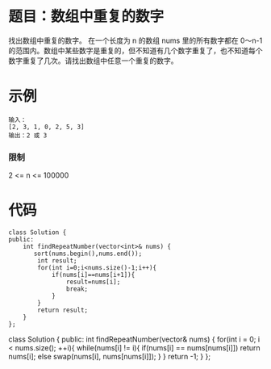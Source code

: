 # 题目：数组中重复的数字
找出数组中重复的数字。
在一个长度为 n 的数组 nums 里的所有数字都在 0～n-1 的范围内。数组中某些数字是重复的，但不知道有几个数字重复了，也不知道每个数字重复了几次。请找出数组中任意一个重复的数字。

# 示例
```
输入：
[2, 3, 1, 0, 2, 5, 3]
输出：2 或 3 
```
### 限制
2 <= n <= 100000

# 代码
```
class Solution {
public:
    int findRepeatNumber(vector<int>& nums) {
       sort(nums.begin(),nums.end());
        int result;
        for(int i=0;i<nums.size()-1;i++){
            if(nums[i]==nums[i+1]){
                result=nums[i];
                break;
            }
        }
        return result;
    }
};
```
class Solution {
public:
    int findRepeatNumber(vector<int>& nums) {
        for(int i = 0; i < nums.size(); ++i){
            while(nums[i] != i){
                if(nums[i] == nums[nums[i]])
                    return nums[i];
                else
                    swap(nums[i], nums[nums[i]]);
            }
        }
    return -1;
    }
};
```
